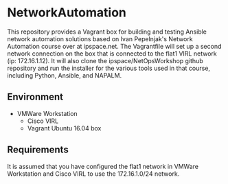 # NetworkAutomation

This repository provides a Vagrant box for building and testing Ansible network automation solutions based on Ivan Pepelnjak's Network Automation course over at ipspace.net. The Vagrantfile will set up a second network connection on the box that is connected to the flat1 VIRL network (ip: 172.16.1.12). It will also clone the ipspace/NetOpsWorkshop github repository and run the installer for the various tools used in that course, including Python, Ansible, and NAPALM.

## Environment
  * VMWare Workstation
    * Cisco VIRL
    * Vagrant Ubuntu 16.04 box
    
## Requirements
It is assumed that you have configured the flat1 network in VMWare Workstation and Cisco VIRL to use the 172.16.1.0/24 network.
